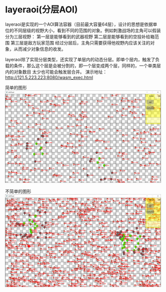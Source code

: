# layeraoi(分层AOI)
layeraoi是实现的一个AOI算法容器（目前最大容量64层），设计的思想是依据单位的不同层级的视野大小，看到不同的范围的对象。例如刺激战场的主角可以假装分为三层视野：
第一层是能够看到的武器视野
第二层是能够看到的空投补给箱范围
第三层是敌方玩家范围
经过分层后，主角只需要获得他视野内应该关注的对象，从而减少对象信息的收发。


layeraoi除了实现分层类型，还实现了单层内的动态分层。即单个层内，触发了负载的条件，那么这个层是会被分割的，即一个层变成两个层，同样的，一个单类层内的对象数目
太少也可能会触发层合并。
演示地址：http://121.5.223.223:8080/wasm_exec.html

简单的图形
![image](https://github.com/hitong/layeraoi/blob/main/awesome/base.png)

不简单的图形
![image](https://github.com/hitong/layeraoi/blob/main/awesome/base2.png)
